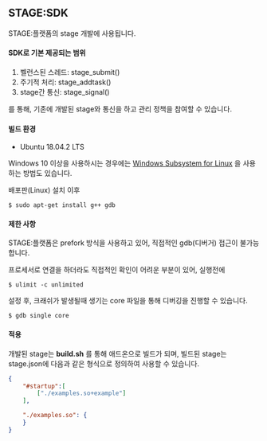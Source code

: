 ## STAGE:SDK

STAGE:플랫폼의 stage 개발에 사용됩니다.

#### SDK로 기본 제공되는 범위

  1. 벨런스된 스레드: stage_submit()
  2. 주기적 처리: stage_addtask()
  3. stage간 통신: stage_signal()

를 통해, 기존에 개발된 stage와 통신을 하고 관리 정책을 참여할 수 있습니다.

#### 빌드 환경

  - Ubuntu 18.04.2 LTS

  Windows 10 이상을 사용하시는 경우에는 [Windows Subsystem for Linux](https://docs.microsoft.com/ko-kr/windows/wsl/install-win10) 을 사용하는 방법도 있습니다.

  배포판(Linux) 설치 이후
  ```console
  $ sudo apt-get install g++ gdb
  ```

#### 제한 사항

  STAGE:플랫폼은 prefork 방식을 사용하고 있어, 직접적인 gdb(디버거) 접근이 불가능합니다.

  프로세서로 연결을 하더라도 직접적인 확인이 어려운 부분이 있어, 실행전에

  ```console
  $ ulimit -c unlimited
  ```

  설정 후, 크래쉬가 발생될때 생기는 core 파일을 통해 디버깅을 진행할 수 있습니다.

  ```console
  $ gdb single core
  ```

#### 적용

개발된 stage는 **build.sh** 를 통해 애드온으로 빌드가 되며,
빌드된 stage는 stage.json에 다음과 같은 형식으로 정의하여 사용할 수 있습니다.

```json
{
	"#startup":[ 
		["./examples.so+example"]
	],

	"./examples.so": {
	}
}
```
